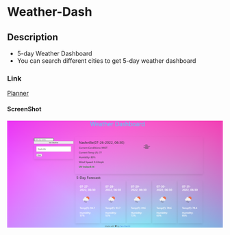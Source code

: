 # Weather-Dash

## Description 
- 5-day Weather Dashboard
- You can search different cities to get 5-day weather dashboard

### Link 
<a href ="https://tmerritt56.github.io/Weather-Dash/" target="black">Planner</a>

#### ScreenShot 

![screenshot](./Assets/updatedscreenshot.PNG)

